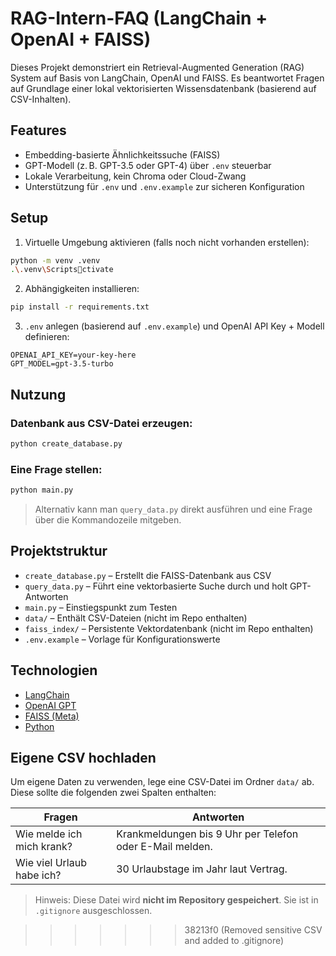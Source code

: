
#  RAG-Intern-FAQ (LangChain + OpenAI + FAISS)

Dieses Projekt demonstriert ein Retrieval-Augmented Generation (RAG) System auf Basis von LangChain, OpenAI und FAISS. Es beantwortet Fragen auf Grundlage einer lokal vektorisierten Wissensdatenbank (basierend auf CSV-Inhalten).

## Features
- Embedding-basierte Ähnlichkeitssuche (FAISS)
- GPT-Modell (z. B. GPT-3.5 oder GPT-4) über `.env` steuerbar
- Lokale Verarbeitung, kein Chroma oder Cloud-Zwang
- Unterstützung für `.env` und `.env.example` zur sicheren Konfiguration

## Setup

1. Virtuelle Umgebung aktivieren (falls noch nicht vorhanden erstellen):
```bash
python -m venv .venv
.\.venv\Scriptsctivate
```

2. Abhängigkeiten installieren:
```bash
pip install -r requirements.txt
```

3. `.env` anlegen (basierend auf `.env.example`) und OpenAI API Key + Modell definieren:
```env
OPENAI_API_KEY=your-key-here
GPT_MODEL=gpt-3.5-turbo
```

##  Nutzung

### Datenbank aus CSV-Datei erzeugen:
```bash
python create_database.py
```

### Eine Frage stellen:
```bash
python main.py
```

> Alternativ kann man `query_data.py` direkt ausführen und eine Frage über die Kommandozeile mitgeben.

## Projektstruktur

- `create_database.py` – Erstellt die FAISS-Datenbank aus CSV
- `query_data.py` – Führt eine vektorbasierte Suche durch und holt GPT-Antworten
- `main.py` – Einstiegspunkt zum Testen
- `data/` – Enthält CSV-Dateien (nicht im Repo enthalten)
- `faiss_index/` – Persistente Vektordatenbank (nicht im Repo enthalten)
- `.env.example` – Vorlage für Konfigurationswerte 

##  Technologien

- [LangChain](https://www.langchain.com/)
- [OpenAI GPT](https://platform.openai.com/)
- [FAISS (Meta)](https://github.com/facebookresearch/faiss)
- [Python](https://www.python.org/)


## Eigene CSV hochladen

Um eigene Daten zu verwenden, lege eine CSV-Datei im Ordner `data/` ab. Diese sollte die folgenden zwei Spalten enthalten:

| Fragen                        | Antworten                                                |
|------------------------------|-----------------------------------------------------------|
| Wie melde ich mich krank?    | Krankmeldungen bis 9 Uhr per Telefon oder E-Mail melden. |
| Wie viel Urlaub habe ich?    | 30 Urlaubstage im Jahr laut Vertrag.                     |

> Hinweis: Diese Datei wird **nicht im Repository gespeichert**. Sie ist in `.gitignore` ausgeschlossen.

>>>>>>> 38213f0 (Removed sensitive CSV and added to .gitignore)
